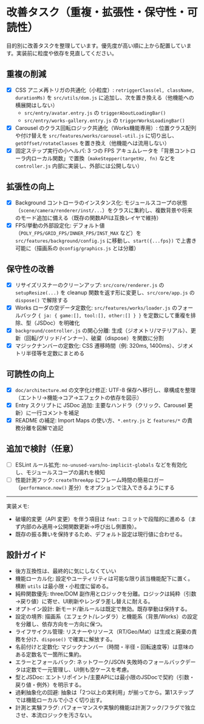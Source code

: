 # 改善タスク（重複・拡張性・保守性・可読性）

目的別に改善タスクを整理しています。優先度が高い順に上から配置しています。実装前に粒度や依存を見直してください。

## 重複の削減

- [x] CSS アニメ再トリガの共通化（小粒度）: `retriggerClass(el, className, durationMs)` を `src/utils/dom.js` に追加し、次を置き換える（他機能への横展開はしない）
  - `src/entry/avatar.entry.js` の `triggerAboutLoadingBar()`
  - `src/entry/works-gallery.entry.js` の `triggerWorksLoadingBar()`
- [x] Carousel のクラス回転ロジック共通化（Works機能専用）: 位置クラス配列や付け替えを `src/features/works/carousel-util.js` に切り出し、`getOffset/rotateClasses` を置き換え（他機能へは流用しない）
- [x] 固定ステップ実行の小ヘルパ: 3 つの FPS アキュムレータを「背景コントローラ内ローカル関数」で置換（`makeStepper(targetHz, fn)` などを `controller.js` 内部に実装し、外部には公開しない）

## 拡張性の向上

- [x] Background コントローラのインスタンス化: モジュールスコープの状態（`scene/camera/renderer/inst/...`）をクラスに集約し、複数背景や将来のモード追加に備える（既存の関数APIは互換レイヤで維持）
- [x] FPS/挙動の外部設定化: デフォルト値（`POLY_FPS/GRID_FPS/INNER_FPS/INST_MAX` など）を `src/features/background/config.js` に移動し、`start({...fps})` で上書き可能に（描画系の `@config/graphics.js` とは分離）

## 保守性の改善

- [x] リサイズリスナーのクリーンアップ: `src/core/renderer.js` の `setupResize(...)` を cleanup 関数を返す形に変更し、`src/core/app.js` の `dispose()` で解除する
- [x] Works ローダの空データ定数化: `src/features/works/loader.js` のフォールバック `{ ja: { game:[], tool:[], other:[] } }` を定数にして重複を排除、型（JSDoc）を明確化
- [x] `background/controller.js` の関心分離: 生成（ジオメトリ/マテリアル）、更新（回転/グリッド/インナー）、破棄（dispose）を関数に分割
- [x] マジックナンバーの定数化: CSS 遷移時間（例: 320ms, 1400ms）、ジオメトリ半径等を定数にまとめる

## 可読性の向上

- [x] `doc/architecture.md` の文字化け修正: UTF-8 保存へ移行し、章構成を整理（エントリ→機能→コア→エフェクトの依存を図示）
- [x] Entry スクリプトに JSDoc 追加: 主要なハンドラ（クリック、Carousel 更新）に一行コメントを補足
- [x] README の補足: Import Maps の使い方、`*.entry.js` と `features/*` の責務分離を図解で追記

## 追加で検討（任意）

- [ ] ESLint ルール拡充: `no-unused-vars`/`no-implicit-globals` などを有効化し、モジュールスコープの漏れを検知
- [ ] 性能計測フック: `createThreeApp` にフレーム時間の簡易ロガー（`performance.now()` 差分）をオプションで注入できるようにする

---

実装メモ:
- 破壊的変更（API 変更）を伴う項目は `feat:` コミットで段階的に進める（まず内部のみ適用→公開関数更新→呼び出し側置換）。
- 既存の振る舞いを保持するため、デフォルト設定は現行値に合わせる。

## 設計ガイド

- 後方互換性は、最終的に気にしなくていい
- 機能ローカル化: 設定やユーティリティは可能な限り該当機能配下に置く。横断 `utils` は最小限・小粒度に留める。
- 純粋関数優先: three/DOM 副作用とロジックを分離。ロジックは純粋（引数→戻り値）に寄せ、UI刷新やレンダラ差し替えに耐える。
- オプトイン設計: 新モード/新ルールは既定で無効。既存挙動は保持する。
- 設定の境界: 描画系（エフェクト/レンダラ）と機能系（背景/Works）の設定を分離し、依存方向を一方向に保つ。
- ライフサイクル管理: リスナーやリソース（RT/Geo/Mat）は生成と廃棄の責務を分け、`dispose()` で確実に解放する。
- 名前付けと定数化: マジックナンバー（時間・半径・回転速度等）は意味のある定数名で一箇所に集約。
- エラーとフォールバック: ネットワーク/JSON 失敗時のフォールバックデータは定数で一元管理し、UI側も空ケースを考慮。
- 型とJSDoc: エントリポイント/主要APIには最小限のJSDocで契約（引数・戻り値・例外）を明示する。
- 過剰抽象化の回避: 抽象は「2つ以上の実利用」が揃ってから。第1ステップでは機能ローカルで小さく切り出す。
- 計測と実験フラグ: パフォーマンスや実験的機能は計測フック/フラグで独立させ、本流ロジックを汚さない。

